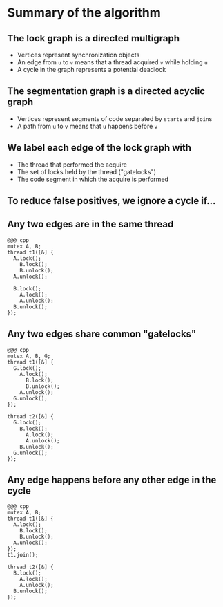 <!SLIDE>
# Summary of the algorithm


<!SLIDE smbullets incremental>
## The lock graph is a directed multigraph

* Vertices represent synchronization objects
* An edge from `u` to `v` means that a thread acquired `v` while holding `u`
* A cycle in the graph represents a potential deadlock


<!SLIDE smbullets incremental>
## The segmentation graph is a directed acyclic graph

* Vertices represent segments of code separated by `start`s and `join`s
* A path from `u` to `v` means that `u` happens before `v`


<!SLIDE smbullets incremental>
## We label each edge of the lock graph with

* The thread that performed the acquire
* The set of locks held by the thread ("gatelocks")
* The code segment in which the acquire is performed


<!SLIDE>
## To reduce false positives, we ignore a cycle if...


<!SLIDE small centered-code>
## Any two edges are in the same thread

    @@@ cpp
    mutex A, B;
    thread t1([&] {
      A.lock();
        B.lock();
        B.unlock();
      A.unlock();

      B.lock();
        A.lock();
        A.unlock();
      B.unlock();
    });


<!SLIDE small centered-code>
## Any two edges share common "gatelocks"

    @@@ cpp
    mutex A, B, G;
    thread t1([&] {
      G.lock();
        A.lock();
          B.lock();
          B.unlock();
        A.unlock();
      G.unlock();
    });

    thread t2([&] {
      G.lock();
        B.lock();
          A.lock();
          A.unlock();
        B.unlock();
      G.unlock();
    });


<!SLIDE small centered-code>
## Any edge happens before any other edge in the cycle

    @@@ cpp
    mutex A, B;
    thread t1([&] {
      A.lock();
        B.lock();
        B.unlock();
      A.unlock();
    });
    t1.join();

    thread t2([&] {
      B.lock();
        A.lock();
        A.unlock();
      B.unlock();
    });
